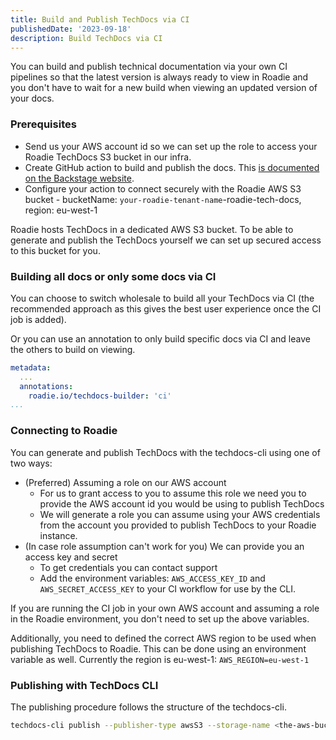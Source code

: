 ```yaml
---
title: Build and Publish TechDocs via CI
publishedDate: '2023-09-18'
description: Build TechDocs via CI
---
```


You can build and publish technical documentation via your own CI pipelines so that the latest version is always ready to view in Roadie and you don't have to wait for a new build when viewing an updated version of your docs.

### Prerequisites

- Send us your AWS account id so we can set up the role to access your Roadie TechDocs S3 bucket in our infra.
- Create GitHub action to build and publish the docs. This [is documented on the Backstage website](https://backstage.io/docs/features/techdocs/configuring-ci-cd/).
- Configure your action to connect securely with the Roadie AWS S3 bucket - bucketName: `your-roadie-tenant-name`-roadie-tech-docs, region: eu-west-1

Roadie hosts TechDocs in a dedicated AWS S3 bucket. To be able to generate and publish the TechDocs yourself we can set up secured access to this bucket for you.

### Building all docs or only some docs via CI

You can choose to switch wholesale to build all your TechDocs via CI (the recommended approach as this gives the best user experience once the CI job is added).

Or you can use an annotation to only build specific docs via CI and leave the others to build on viewing.

```yaml
metadata:
  ...
  annotations:
    roadie.io/techdocs-builder: 'ci'
...
```

### Connecting to Roadie

You can generate and publish TechDocs with the techdocs-cli using one of two ways:

- (Preferred) Assuming a role on our AWS account
  - For us to grant access to you to assume this role we need you to provide the AWS account id you would be using to publish TechDocs
  - We will generate a role you can assume using your AWS credentials from the account you provided to publish TechDocs to your Roadie instance.
- (In case role assumption can't work for you) We can provide you an access key and secret
  - To get credentials you can contact support
  - Add the environment variables: `AWS_ACCESS_KEY_ID` and `AWS_SECRET_ACCESS_KEY` to your CI workflow for use by the CLI.

If you are running the CI job in your own AWS account and assuming a role in the Roadie environment, you don't need to set up the above variables.

Additionally, you need to defined the correct AWS region to be used when publishing TechDocs to Roadie. This can be done using an environment variable as well. Currently the region is eu-west-1:
`AWS_REGION=eu-west-1`

### Publishing with TechDocs CLI

The publishing procedure follows the structure of the techdocs-cli.

```bash
techdocs-cli publish --publisher-type awsS3 --storage-name <the-aws-bucket-name-we-have-provided-you> --entity default/Component/my-service --awsRoleArn <the-aws-role-arn-we-have-provided-you>
```
